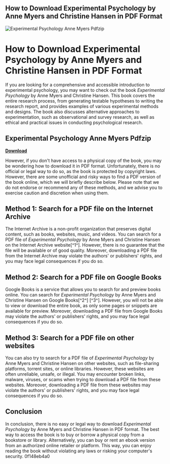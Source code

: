 ## How to Download Experimental Psychology by Anne Myers and Christine Hansen in PDF Format

 
![Experimental Psychology Anne Myers Pdfzip](https://encrypted-tbn2.gstatic.com/images?q=tbn:ANd9GcTY74sTwEGLlj-16BeUjzhCPUQCBG5sfWI8s7MuLbh2nIWuz0bu0ImpG-g)

 
# How to Download Experimental Psychology by Anne Myers and Christine Hansen in PDF Format
  
If you are looking for a comprehensive and accessible introduction to experimental psychology, you may want to check out the book *Experimental Psychology* by Anne Myers and Christine Hansen. This book covers the entire research process, from generating testable hypotheses to writing the research report, and provides examples of various experimental methods and designs. The book also discusses alternative approaches to experimentation, such as observational and survey research, as well as ethical and practical issues in conducting psychological research.
 
## Experimental Psychology Anne Myers Pdfzip


[**Download**](https://lodystiri.blogspot.com/?file=2tLu9l)

  
However, if you don't have access to a physical copy of the book, you may be wondering how to download it in PDF format. Unfortunately, there is no official or legal way to do so, as the book is protected by copyright laws. However, there are some unofficial and risky ways to find a PDF version of the book online, which we will briefly describe below. Please note that we do not endorse or recommend any of these methods, and we advise you to exercise caution and discretion when using them.
  
## Method 1: Search for a PDF file on the Internet Archive
  
The Internet Archive is a non-profit organization that preserves digital content, such as books, websites, music, and videos. You can search for a PDF file of *Experimental Psychology* by Anne Myers and Christine Hansen on the Internet Archive website[^1^]. However, there is no guarantee that the file will be available or of good quality. Moreover, downloading a PDF file from the Internet Archive may violate the authors' or publishers' rights, and you may face legal consequences if you do so.
  
## Method 2: Search for a PDF file on Google Books
  
Google Books is a service that allows you to search for and preview books online. You can search for *Experimental Psychology* by Anne Myers and Christine Hansen on Google Books[^2^] [^3^]. However, you will not be able to view or download the entire book, as only some pages or snippets are available for preview. Moreover, downloading a PDF file from Google Books may violate the authors' or publishers' rights, and you may face legal consequences if you do so.
  
## Method 3: Search for a PDF file on other websites
  
You can also try to search for a PDF file of *Experimental Psychology* by Anne Myers and Christine Hansen on other websites, such as file-sharing platforms, torrent sites, or online libraries. However, these websites are often unreliable, unsafe, or illegal. You may encounter broken links, malware, viruses, or scams when trying to download a PDF file from these websites. Moreover, downloading a PDF file from these websites may violate the authors' or publishers' rights, and you may face legal consequences if you do so.
  
## Conclusion
  
In conclusion, there is no easy or legal way to download *Experimental Psychology* by Anne Myers and Christine Hansen in PDF format. The best way to access the book is to buy or borrow a physical copy from a bookstore or library. Alternatively, you can buy or rent an ebook version from an authorized online retailer or platform. This way, you can enjoy reading the book without violating any laws or risking your computer's security.
 0f148eb4a0
